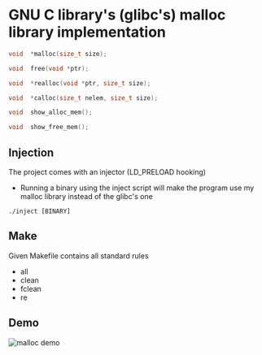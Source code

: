 #  GNU C library's (glibc's) malloc library implementation
```c
void  *malloc(size_t size);
```
```c
void  free(void *ptr);
```
```c
void  *realloc(void *ptr, size_t size);
```
```c
void  *calloc(size_t nelem, size_t size);
```
```c
void  show_alloc_mem();
```
```c
void  show_free_mem();
```

## Injection
The project comes with an injector (LD_PRELOAD hooking)
- Running a binary using the inject script will make the program use my malloc library instead of the glibc's one
```
./inject [BINARY]
```

## Make
Given Makefile contains all standard rules
- all
- clean
- fclean
- re

## Demo
![malloc demo](demo.gif)
